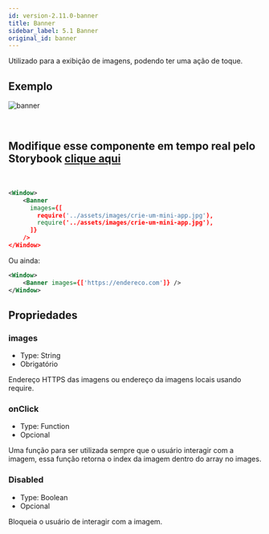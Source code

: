 ```yaml
---
id: version-2.11.0-banner
title: Banner
sidebar_label: 5.1 Banner
original_id: banner
---
```


Utilizado para a exibição de imagens, podendo ter uma ação de toque.

## Exemplo

![banner](assets/images_components/v2.0.0/banner.jpg)

<br>

## Modifique esse componente em tempo real pelo Storybook [clique aqui](https://ame-miniapp-components.calindra.com.br/storybook/?path=/story/ilustra%C3%A7%C3%B5es-banner--basic)

<br>

```xml
<Window>
    <Banner
      images={[
        require('../assets/images/crie-um-mini-app.jpg'),
        require('../assets/images/crie-um-mini-app.jpg'),
      ]}
    />
</Window>
```

Ou ainda:

```xml
<Window>
    <Banner images={['https://endereco.com']} />
</Window>
```

## Propriedades

### images

- Type: String
- Obrigatório

Endereço HTTPS das imagens ou endereço da imagens locais usando require.

### onClick

- Type: Function
- Opcional

Uma função para ser utilizada sempre que o usuário interagir com a imagem, essa função retorna o index da imagem dentro do array no images.

### Disabled

- Type: Boolean
- Opcional

Bloqueia o usuário de interagir com a imagem.